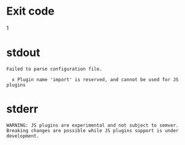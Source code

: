 # Exit code
1

# stdout
```
Failed to parse configuration file.

  x Plugin name 'import' is reserved, and cannot be used for JS plugins
```

# stderr
```
WARNING: JS plugins are experimental and not subject to semver.
Breaking changes are possible while JS plugins support is under development.
```
